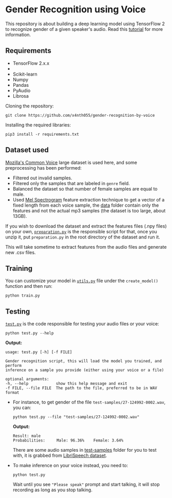 # Gender Recognition using Voice
This repository is about building a deep learning model using TensorFlow 2 to recognize gender of a given speaker's audio. Read this [tutorial](https://www.thepythoncode.com/article/gender-recognition-by-voice-using-tensorflow-in-python) for more information.

## Requirements

- TensorFlow 2.x.x
- 
- Scikit-learn
- Numpy
- Pandas
- PyAudio
- Librosa

Cloning the repository:





    git clone https://github.com/x4nth055/gender-recognition-by-voice

Installing the required libraries:

    pip3 install -r requirements.txt

## Dataset used

[Mozilla's Common Voice](https://www.kaggle.com/mozillaorg/common-voice) large dataset is used here, and some preprocessing has been performed:
- Filtered out invalid samples.
- Filtered only the samples that are labeled in `genre` field.
- Balanced the dataset so that number of female samples are equal to male.
- Used [Mel Spectrogram](https://librosa.github.io/librosa/generated/librosa.feature.melspectrogram.html) feature extraction technique to get a vector of a fixed length from each voice sample, the [data](data/) folder contain only the features and not the actual mp3 samples (the dataset is too large, about 13GB).

If you wish to download the dataset and extract the features files (.npy files) on your own, [`preparation.py`](preparation.py) is the responsible script for that, once you unzip it, put `preparation.py` in the root directory of the dataset and run it. 

This will take sometime to extract features from the audio files and generate new .csv files.

## Training
You can customize your model in [`utils.py`](utils.py) file under the `create_model()` function and then run:

    python train.py

## Testing

[`test.py`](test.py) is the code responsible for testing your audio files or your voice:

    python test.py --help

**Output:**

    usage: test.py [-h] [-f FILE]

    Gender recognition script, this will load the model you trained, and perform
    inference on a sample you provide (either using your voice or a file)

    optional arguments:
    -h, --help            show this help message and exit
    -f FILE, --file FILE  The path to the file, preferred to be in WAV format

- For instance, to get gender of the file `test-samples/27-124992-0002.wav`, you can:

      python test.py --file "test-samples/27-124992-0002.wav"

    **Output:**

      Result: male
      Probabilities:     Male: 96.36%    Female: 3.64%
  
  There are some audio samples in [test-samples](test-samples) folder for you to test with, it is grabbed from [LibriSpeech dataset](http://www.openslr.org/12).
- To make inference on your voice instead, you need to:
      
      python test.py

    Wait until you see `"Please speak"` prompt and start talking, it will stop recording as long as you stop talking.

    

